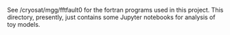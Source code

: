 See /cryosat/mgg/fftfault0 for the fortran programs used in this project. This
directory, presently, just contains some Jupyter notebooks for analysis of toy
models.
